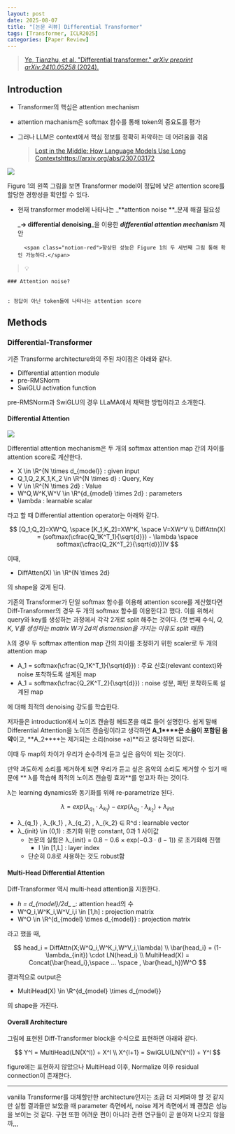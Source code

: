 ```yaml
---
layout: post
date: 2025-08-07
title: "[논문 리뷰] Differential Transformer"
tags: [Transformer, ICLR2025]
categories: [Paper Review]
---
```


> [Ye, Tianzhu, et al. "Differential transformer." ](https://arxiv.org/abs/2410.05258)[_arXiv preprint arXiv:2410.05258_](https://arxiv.org/abs/2410.05258)[ (2024).](https://arxiv.org/abs/2410.05258)



## Introduction

- Transformer의 핵심은 attention mechanism
- attention machanism은 softmax 함수를 통해 token의 중요도를 평가
- 그러나 LLM은 context에서 핵심 정보를 정확히 파악하는 데 어려움을 겪음

	> [Lost in the Middle: How Language Models Use Long Contextshttps://arxiv.org/abs/2307.03172](https://arxiv.org/abs/2307.03172)


![](https://prod-files-secure.s3.us-west-2.amazonaws.com/542b861c-36a8-4051-84e5-8804b6728dba/9083ea56-691a-4752-ae26-47f403431ac8/image.png?X-Amz-Algorithm=AWS4-HMAC-SHA256&X-Amz-Content-Sha256=UNSIGNED-PAYLOAD&X-Amz-Credential=ASIAZI2LB46636HO7RO4%2F20250914%2Fus-west-2%2Fs3%2Faws4_request&X-Amz-Date=20250914T180117Z&X-Amz-Expires=3600&X-Amz-Security-Token=IQoJb3JpZ2luX2VjEOX%2F%2F%2F%2F%2F%2F%2F%2F%2F%2FwEaCXVzLXdlc3QtMiJGMEQCIAGy8Oj7hfzEE4OW%2Bv2Ubs7FuLfvV8HbCe0pGgf96F5bAiBIcXDjozN7AhOaSPapL6eLlnxh4UNoGRDBcUPaXgX2pCr%2FAwheEAAaDDYzNzQyMzE4MzgwNSIMsk2IN2Cmyq7sNlznKtwDGFGKPYri8Ja3ETJRcH6swu%2Ba5FYd21QhV6%2BUoBi13GrRz2NTjA8KRMUpcnU9rrPEf0cvFzArc3Y9El%2Fp3bz2CdB248rvK6f6BB1U0uPPzPA9qxA1L7hEbC2Y7OiO5m6AVsaYpyiUi5TsFzosfZLWL5TGkm6tyvM9nQjMJedrQX9XWajhUbMf8jeqTXBnLPYzc%2BlcGFu63k3pJJXKtfhf14aqRcFXcChI8SJswn%2FIRqXr8ZdbPZleKmPiA4HcZYVgc2EDCrV65kZeFFRIzpycLMrctQos2fh%2FJLS9RNfWRCyi3zljrYVEBIDfEbBvBIb0zvL%2F62fJ6k1ycYUaNWSjIrIQbNysIW54UmT1JoBBmbJTUf94sc8LzP0c5%2BPXSMJvMT8p%2B%2BStD5MrHZVD7k%2BCNYpSVAjV%2BLk2wtl%2Fobl%2BYIsUwMSF9DeIKDQhHDD5KVXsIvMwthI%2B9U27Emt5HHeu8p7ezmSZOYzL48hTohd2v96%2BqP6JNri5Fx6YxjcqWKG87%2B4buNoh7LoP3lGiWhO%2BmZoj7U%2FiAKCgg34zx3JEPjnSs0OCJ%2F989DYpKlIi3i7wzTLI5VVRt%2FthRSrNXg%2F7wcLczOYyuOwtmr4ylIJk7sZ5KoYpn1W%2B0pNKFfswxfKaxgY6pgGKHMcmypk2qhG26a%2FeZMcjcu%2FKu7Th6WRGtoF6B6cQyCB%2B6x5TXg%2Fe8V52IObMzxITcJBo3EhJSSv07h%2FdvKwP7x9KFuK5aBmKKiGMiLWSdfJLlxZH7NgwqfD80w0Y1jRZR4hv0sitgzzmuLUrT4Kimx4ZmQ2qE34hia2IyHM1SmqZfCzoWX3UbrHrJlB0mzeY0ViQsUxtZffAPDSuYzWxd39kRVTx&X-Amz-Signature=fb4f8ff7e02dc728bb4fcb3908b8500c00ec7b9fdecd8f8f4dd4984aac882e21&X-Amz-SignedHeaders=host&x-amz-checksum-mode=ENABLED&x-id=GetObject)


Figure 1의 왼쪽 그림을 보면 Transformer model이 정답에 낮은 attention score를 할당한 경향성을 확인할 수 있다.

- 현재 transformer model에 나타나는 _**attention noise **_문제 해결 필요성

	_**→ differential denoising**_을 이용한 _**differential attention mechanism**_ 제안


		<span class="notion-red">향상된 성능은 Figure 1의 두 세번째 그림 통해 확인 가능하다.</span>


> 💡 


	### Attention noise?


	: 정답이 아닌 token들에 나타나는 attention score



## Methods



### Differential-Transformer


기존 Transforme architecture와의 주된 차이점은 아래와 같다.

- Differential attention module
- pre-RMSNorm
- SwiGLU activation function

pre-RMSNorm과 SwiGLU의 경우 LLaMA에서 채택한 방법이라고 소개한다.



#### Differential Attention


![](https://prod-files-secure.s3.us-west-2.amazonaws.com/542b861c-36a8-4051-84e5-8804b6728dba/116d70b2-1963-4810-9167-f4c7d8a06e8f/image.png?X-Amz-Algorithm=AWS4-HMAC-SHA256&X-Amz-Content-Sha256=UNSIGNED-PAYLOAD&X-Amz-Credential=ASIAZI2LB46636HO7RO4%2F20250914%2Fus-west-2%2Fs3%2Faws4_request&X-Amz-Date=20250914T180118Z&X-Amz-Expires=3600&X-Amz-Security-Token=IQoJb3JpZ2luX2VjEOX%2F%2F%2F%2F%2F%2F%2F%2F%2F%2FwEaCXVzLXdlc3QtMiJGMEQCIAGy8Oj7hfzEE4OW%2Bv2Ubs7FuLfvV8HbCe0pGgf96F5bAiBIcXDjozN7AhOaSPapL6eLlnxh4UNoGRDBcUPaXgX2pCr%2FAwheEAAaDDYzNzQyMzE4MzgwNSIMsk2IN2Cmyq7sNlznKtwDGFGKPYri8Ja3ETJRcH6swu%2Ba5FYd21QhV6%2BUoBi13GrRz2NTjA8KRMUpcnU9rrPEf0cvFzArc3Y9El%2Fp3bz2CdB248rvK6f6BB1U0uPPzPA9qxA1L7hEbC2Y7OiO5m6AVsaYpyiUi5TsFzosfZLWL5TGkm6tyvM9nQjMJedrQX9XWajhUbMf8jeqTXBnLPYzc%2BlcGFu63k3pJJXKtfhf14aqRcFXcChI8SJswn%2FIRqXr8ZdbPZleKmPiA4HcZYVgc2EDCrV65kZeFFRIzpycLMrctQos2fh%2FJLS9RNfWRCyi3zljrYVEBIDfEbBvBIb0zvL%2F62fJ6k1ycYUaNWSjIrIQbNysIW54UmT1JoBBmbJTUf94sc8LzP0c5%2BPXSMJvMT8p%2B%2BStD5MrHZVD7k%2BCNYpSVAjV%2BLk2wtl%2Fobl%2BYIsUwMSF9DeIKDQhHDD5KVXsIvMwthI%2B9U27Emt5HHeu8p7ezmSZOYzL48hTohd2v96%2BqP6JNri5Fx6YxjcqWKG87%2B4buNoh7LoP3lGiWhO%2BmZoj7U%2FiAKCgg34zx3JEPjnSs0OCJ%2F989DYpKlIi3i7wzTLI5VVRt%2FthRSrNXg%2F7wcLczOYyuOwtmr4ylIJk7sZ5KoYpn1W%2B0pNKFfswxfKaxgY6pgGKHMcmypk2qhG26a%2FeZMcjcu%2FKu7Th6WRGtoF6B6cQyCB%2B6x5TXg%2Fe8V52IObMzxITcJBo3EhJSSv07h%2FdvKwP7x9KFuK5aBmKKiGMiLWSdfJLlxZH7NgwqfD80w0Y1jRZR4hv0sitgzzmuLUrT4Kimx4ZmQ2qE34hia2IyHM1SmqZfCzoWX3UbrHrJlB0mzeY0ViQsUxtZffAPDSuYzWxd39kRVTx&X-Amz-Signature=5e2ab99233d1e132cb24147682ee4ae1529689f1a463967c103f15b94c6c8f35&X-Amz-SignedHeaders=host&x-amz-checksum-mode=ENABLED&x-id=GetObject)


Differential attention mechanism은 두 개의 softmax attention map 간의 차이를 attention score로 계산한다.

- X \in \R^{N \times d\_{model}} : given input
- Q\_1,Q\_2,K\_1,K\_2 \in \R^{N \times d} : Query, Key
- V \in \R^{N \times 2d} : Value
- W^Q,W^K,W^V \in \R^{d\_{model} \times 2d} : parameters
- \lambda : learnable scalar

라고 할 때 Differential attention operator는 아래와 같다.


$$
[Q_1;Q_2]=XW^Q, \space [K_1;K_2]=XW^K, \space V=XW^V \\
DiffAttn(X) = (softmax(\cfrac{Q_1K^T_1}{\sqrt{d}}) - \lambda \space softmax(\cfrac{Q_2K^T_2}{\sqrt{d}}))V
$$


이때,

- DiffAtten(X) \in \R^{N \times 2d}

의 shape을 갖게 된다.


기존의 Transformer가 단일 softmax 함수를 이용해 attention score를 계산했다면 Diff-Transformer의 경우 두 개의 softmax 함수를 이용한다고 했다. 이를 위해서 query와 key를 생성하는 과정에서 각각 2개로 split 해주는 것이다. <span class="notion-red">(첫 번째 수식, </span><span class="notion-red">_Q, K, V를 생성하는 matrix W가 2d의 dismension을 가지는 이유도 split 때문_</span><span class="notion-red">)</span>


 λ의 경우 두 softmax attention map 간의 차이를 조정하기 위한 scaler로 두 개의 attention map

- A\_1 = softmax(\cfrac{Q\_1K^T\_1}{\sqrt{d}}) : 주요 신호(relevant context)와 noise 포착하도록 설계된 map
- A\_1 = softmax(\cfrac{Q\_2K^T\_2}{\sqrt{d}}) : noise 성분, 패턴 포착하도록 설계된 map 

에 대해 최적의 denoising 강도를 학습한다.


저자들은 introduction에서 노이즈 캔슬링 헤드폰을 예로 들어 설명한다. 쉽게 말해 Differential Attention을 노이즈 캔슬링이라고 생각하면 **A\_1****은 소음이 포함된 음악**이고, **A\_2****는 제거되는 소리(noise +a)**라고 생각하면 되겠다. 


이때 두 map의 차이가 우리가 순수하게 듣고 싶은 음악이 되는 것이다. 


만약 과도하게 소리를 제거하게 되면 우리가 듣고 싶은 음악의 소리도 제거할 수 있기 때문에 ** λ를 학습해 최적의 노이즈 캔슬링 효과**를 얻고자 하는 것이다.


λ는 learning dynamics와 동기화를 위해 re-parametrize 된다.


$$
\lambda = exp(\lambda_{q_1} \cdot \lambda_{k_1}) - exp(\lambda_{q_2} \cdot \lambda_{k_2}) + \lambda_{init}
$$

- λ\_{q\_1} , λ\_{k\_1} , λ\_{q\_2} , λ\_{k\_2} ∈ R^d : learnable vector
- λ\_{init} \in (0,1) : 초기화 위한 constant, 0과 1 사이값
	- 논문의 실험은 λ\_{init} = 0.8 − 0.6 × exp(−0.3 · (l − 1)) 로 초기화해 진행
		- l \in [1,L] : layer index
	- 단순히 0.8로 사용하는 것도 robust함


#### **Multi-Head Differential Attention**


Diff-Transformer 역시 multi-head attention을 지원한다.

- _h = d\_{model}/2d__ _: attention head의 수
- W^Q\_i,W^K\_i,W^V\_i,i \in [1,h] : projection matrix
- W^O \in \R^{d\_{model} \times d\_{model}} : projection matrix

라고 했을 때,


$$
head_i = DiffAttn(X;W^Q_i,W^K_i,W^V_i,\lambda) \\
\bar{head_i} = (1-\lambda_{init}) \cdot LN(head_i) \\
MultiHead(X) = Concat(\bar{head_i},\space ... \space , \bar{head_h})W^O
$$


결과적으로 output은

- MultiHead(X) \in \R^{d\_{model} \times d\_{model}}

의 shape을 가진다.



#### Overall Architecture


그림에 표현된 Diff-Transformer block을 수식으로 표현하면 아래와 같다.


$$
Y^l = MultiHead(LN(X^l)) + X^l \\
X^{l+1} = SwiGLU(LN(Y^l)) + Y^l
$$


figure에는 표현하지 않았으나 MultiHead 이후, Normalize 이후 residual connection이 존재한다.


---


vanilla Transformer를 대체할만한 architecture인지는 조금 더 지켜봐야 할 것 같지만 실험 결과들만 보았을 때 parameter 측면에서, noise 제거 측면에서 꽤 괜찮은 성능을 보이는 것 같다. 구현 또한 어려운 편이 아니라 관련 연구들이 곧 쏟아져 나오지 않을까,,,

